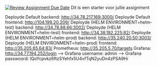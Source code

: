 [![Review Assignment Due Date](https://classroom.github.com/assets/deadline-readme-button-22041afd0340ce965d47ae6ef1cefeee28c7c493a6346c4f15d667ab976d596c.svg)](https://classroom.github.com/a/GyBlhhFf)
Dit is een starter voor jullie assignment

Deployde Default backend: http://34.78.217.169:3000/
Deployde Default frontend: http://104.199.20.209/
Deployde (HELM ENVIRONMENT=helm-test) backend: http://34.78.88.66:3002/
Deployde (HELM ENVIRONMENT=helm-test) frontend: http://34.38.192.225:82/
Deployde (HELM ENVIRONMENT=helm-prod) backend: http://35.240.20.50:3003/
Deployde (HELM ENVIRONMENT=helm-prod) frontend: http://35.205.65.64:83/
Prometheus: http://35.205.5.70/targets
Grafana: http://34.77.194.252/login
--> Grafana username: admin
--> Grafana passwoord: lQoYcpvkz6ftzSYehfx5U4vfTqN2yuDn4zPSA9Hi
